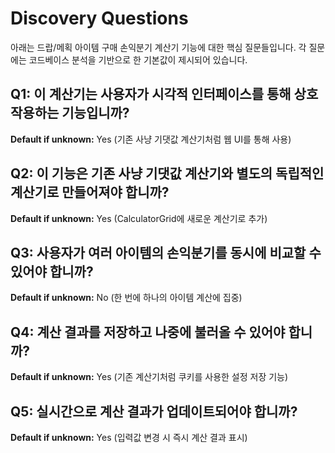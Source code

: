 # Discovery Questions

아래는 드랍/메획 아이템 구매 손익분기 계산기 기능에 대한 핵심 질문들입니다. 각 질문에는 코드베이스 분석을 기반으로 한 기본값이 제시되어 있습니다.

## Q1: 이 계산기는 사용자가 시각적 인터페이스를 통해 상호작용하는 기능입니까?
**Default if unknown:** Yes (기존 사냥 기댓값 계산기처럼 웹 UI를 통해 사용)

## Q2: 이 기능은 기존 사냥 기댓값 계산기와 별도의 독립적인 계산기로 만들어져야 합니까?
**Default if unknown:** Yes (CalculatorGrid에 새로운 계산기로 추가)

## Q3: 사용자가 여러 아이템의 손익분기를 동시에 비교할 수 있어야 합니까?
**Default if unknown:** No (한 번에 하나의 아이템 계산에 집중)

## Q4: 계산 결과를 저장하고 나중에 불러올 수 있어야 합니까?
**Default if unknown:** Yes (기존 계산기처럼 쿠키를 사용한 설정 저장 기능)

## Q5: 실시간으로 계산 결과가 업데이트되어야 합니까?
**Default if unknown:** Yes (입력값 변경 시 즉시 계산 결과 표시)